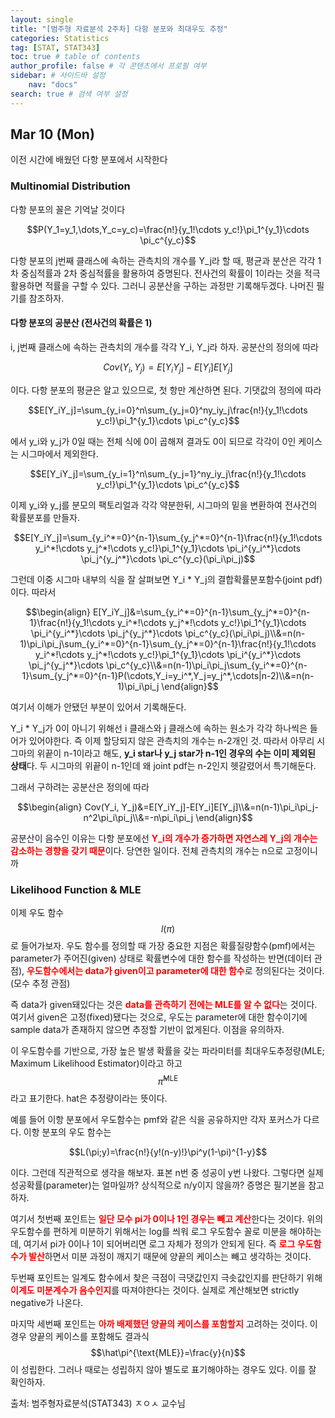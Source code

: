```yaml
---
layout: single
title: "[범주형 자료분석 2주차] 다항 분포와 최대우도 추정"
categories: Statistics
tag: [STAT, STAT343]
toc: true # table of contents
author_profile: false # 각 콘텐츠에서 프로필 여부
sidebar: # 사이드바 설정
    nav: "docs"
search: true # 검색 여부 설정
---
```

<head>
    <!-- Latex -->
    <script src="https://cdn.mathjax.org/mathjax/latest/MathJax.js?config=TeX-AMS-MML_HTMLorMML" type="text/javascript"></script>
</head>
<style>
    th, td {
        text-align: center;
    }
    .r {
        color: red;
    }
</style>

## Mar 10 (Mon)

이전 시간에 배웠던 다항 분포에서 시작한다

### Multinomial Distribution

다항 분포의 꼴은 기억날 것이다

$$P(Y_1=y_1,\dots,Y_c=y_c)=\frac{n!}{y_1!\cdots y_c!}\pi_1^{y_1}\cdots \pi_c^{y_c}$$

다항 분포의 j번째 클래스에 속하는 관측치의 개수를 Y_j라 할 때, 평균과 분산은 각각 1차 중심적률과 2차 중심적률을 활용하여 증명된다. 전사건의 확률이 1이라는 것을 적극 활용하면 적률을 구할 수 있다. 그러니 공분산을 구하는 과정만 기록해두겠다. 나머진 필기를 참조하자.

#### 다항 분포의 공분산 (전사건의 확률은 1)

i, j번째 클래스에 속하는 관측치의 개수를 각각 Y_i, Y_j라 하자. 공분산의 정의에 따라

$$Cov(Y_i, Y_j)=E[Y_iY_j]-E[Y_i]E[Y_j]$$

이다. 다항 분포의 평균은 알고 있으므로, 첫 항만 계산하면 된다. 기댓값의 정의에 따라

$$E[Y_iY_j]=\sum_{y_i=0}^n\sum_{y_j=0}^ny_iy_j\frac{n!}{y_1!\cdots y_c!}\pi_1^{y_1}\cdots \pi_c^{y_c}$$

에서 y_i와 y_j가 0일 때는 전체 식에 0이 곱해져 결과도 0이 되므로 각각이 0인 케이스는 시그마에서 제외한다.

$$E[Y_iY_j]=\sum_{y_i=1}^n\sum_{y_j=1}^ny_iy_j\frac{n!}{y_1!\cdots y_c!}\pi_1^{y_1}\cdots \pi_c^{y_c}$$

이제 y_i와 y_j를 분모의 팩토리얼과 각각 약분한뒤, 시그마의 밑을 변환하여 전사건의 확률분포를 만들자.

$$E[Y_iY_j]=\sum_{y_i^*=0}^{n-1}\sum_{y_j^*=0}^{n-1}\frac{n!}{y_1!\cdots y_i^*!\cdots y_j^*!\cdots y_c!}\pi_1^{y_1}\cdots \pi_i^{y_i^*}\cdots \pi_j^{y_j^*}\cdots \pi_c^{y_c}(\pi_i\pi_j)$$

그런데 이중 시그마 내부의 식을 잘 살펴보면 Y_i * Y_j의 결합확률분포함수(joint pdf)이다. 따라서

$$\begin{align} E[Y_iY_j]&=\sum_{y_i^*=0}^{n-1}\sum_{y_j^*=0}^{n-1}\frac{n!}{y_1!\cdots y_i^*!\cdots y_j^*!\cdots y_c!}\pi_1^{y_1}\cdots \pi_i^{y_i^*}\cdots \pi_j^{y_j^*}\cdots \pi_c^{y_c}(\pi_i\pi_j)\\&=n(n-1)\pi_i\pi_j\sum_{y_i^*=0}^{n-1}\sum_{y_j^*=0}^{n-1}\frac{n!}{y_1!\cdots y_i^*!\cdots y_j^*!\cdots y_c!}\pi_1^{y_1}\cdots \pi_i^{y_i^*}\cdots \pi_j^{y_j^*}\cdots \pi_c^{y_c}\\&=n(n-1)\pi_i\pi_j\sum_{y_i^*=0}^{n-1}\sum_{y_j^*=0}^{n-1}P(\cdots,Y_i=y_i^*,Y_j=y_j^*,\cdots|n-2)\\&=n(n-1)\pi_i\pi_j \end{align}$$

여기서 이해가 안됐던 부분이 있어서 기록해둔다.

Y_i * Y_j가 0이 아니기 위해선 i 클래스와 j 클래스에 속하는 원소가 각각 하나씩은 들어가 있어야한다. 즉 이제 할당되지 않은 관측치의 개수는 n-2개인 것. 따라서 아무리 시그마의 위끝이 n-1이라고 해도, <strong>y_i star나 y_j star가 n-1인 경우의 수는 이미 제외된 상태</strong>다. 두 시그마의 위끝이 n-1인데 왜 joint pdf는 n-2인지 헷갈렸어서 특기해둔다.

그래서 구하려는 공분산은 정의에 따라

$$\begin{align} Cov(Y_i, Y_j)&=E[Y_iY_j]-E[Y_i]E[Y_j]\\&=n(n-1)\pi_i\pi_j-n^2\pi_i\pi_j\\&=-n\pi_i\pi_j \end{align}$$

공분산이 음수인 이유는 다항 분포에선 <strong class="r">Y_i의 개수가 증가하면 자연스레 Y_j의 개수는 감소하는 경향을 갖기 때문</strong>이다. 당연한 일이다. 전체 관측치의 개수는 n으로 고정이니까

### Likelihood Function & MLE

이제 우도 함수 $$l(\pi)$$로 들어가보자. 우도 함수를 정의할 때 가장 중요한 지점은 확률질량함수(pmf)에서는 parameter가 주어진(given) 상태로 확률변수에 대한 함수를 작성하는 반면(데이터 관점), <strong class="r">우도함수에서는 data가 given이고 parameter에 대한 함수</strong>로 정의된다는 것이다.(모수 추정 관점)

즉 data가 given돼있다는 것은 <strong class="r">data를 관측하기 전에는 MLE를 알 수 없다</strong>는 것이다. 여기서 given은 고정(fixed)됐다는 것으로, 우도는 parameter에 대한 함수이기에 sample data가 존재하지 않으면 추정할 기반이 없게된다. 이점을 유의하자.

이 우도함수를 기반으로, 가장 높은 발생 확률을 갖는 파라미터를 최대우도추정량(MLE; Maximum Likelihood Estimator)이라고 하고 $$\hat\pi^{\text{MLE}}$$라고 표기한다. hat은 추정량이라는 뜻이다.

예를 들어 이항 분포에서 우도함수는 pmf와 같은 식을 공유하지만 각자 포커스가 다르다. 이항 분포의 우도 함수는

$$L(\pi;y)=\frac{n!}{y!(n-y)!}\pi^y(1-\pi)^{1-y}$$

이다. 그런데 직관적으로 생각을 해보자. 표본 n번 중 성공이 y번 나왔다. 그렇다면 실제 성공확률(parameter)는 얼마일까? 상식적으로 n/y이지 않을까? 증명은 필기본을 참고하자.

여기서 첫번째 포인트는 <strong class="r">일단 모수 pi가 0이나 1인 경우는 빼고 계산</strong>한다는 것이다. 위의 우도함수를 편하게 미분하기 위해서는 log를 씌워 로그 우도함수 꼴로 미분을 해야하는데, 여기서 pi가 0이나 1이 되어버리면 로그 자체가 정의가 안되게 된다. 즉 <strong class="r">로그 우도함수가 발산</strong>하면서 미분 과정이 깨지기 때문에 양끝의 케이스는 빼고 생각하는 것이다.

두번째 포인트는 일계도 함수에서 찾은 극점이 극댓값인지 극솟값인지를 판단하기 위해 <strong class="r">이계도 미분계수가 음수인지</strong>를 따져야한다는 것이다. 실제로 계산해보면 strictly negative가 나온다.

마지막 세번째 포인트는 <strong class="r">아까 배제했던 양끝의 케이스를 포함할지</strong> 고려하는 것이다. 이 경우 양끝의 케이스를 포함해도 결과식 $$\hat\pi^{\text{MLE}}=\frac{y}{n}$$이 성립한다. 그러나 때로는 성립하지 않아 별도로 표기해야하는 경우도 있다. 이를 잘 확인하자.


출처: 범주형자료분석(STAT343) ㅈㅇㅅ 교수님